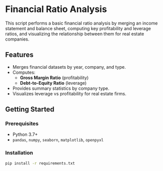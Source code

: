 # Financial Ratio Analysis

This script performs a basic financial ratio analysis by merging an income statement and balance sheet, computing key profitability and leverage ratios, and visualizing the relationship between them for real estate companies.

## Features

- Merges financial datasets by year, company, and type.
- Computes:
  - **Gross Margin Ratio** (profitability)
  - **Debt-to-Equity Ratio** (leverage)
- Provides summary statistics by company type.
- Visualizes leverage vs profitability for real estate firms.

## Getting Started

### Prerequisites

- Python 3.7+
- `pandas`, `numpy`, `seaborn`, `matplotlib`, `openpyxl`

### Installation

```bash
pip install -r requirements.txt
